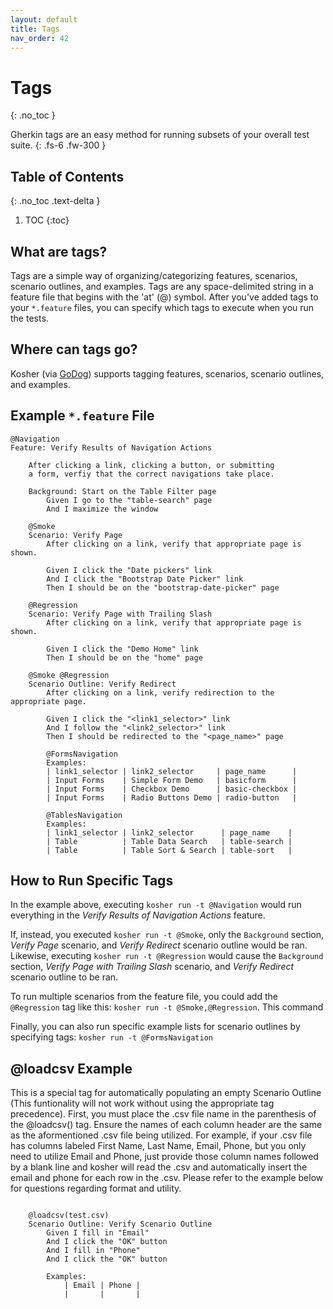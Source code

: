 ```yaml
---
layout: default
title: Tags
nav_order: 42
---
```


# Tags
{: .no_toc }

Gherkin tags are an easy method for running subsets of your overall test suite.
{: .fs-6 .fw-300 }

## Table of Contents
{: .no_toc .text-delta }

1. TOC
{:toc}

## What are tags?

Tags are a simple way of organizing/categorizing features, scenarios, scenario outlines, and examples. Tags are any space-delimited 
string in a feature file that begins with the 'at' (@) symbol. After you've added tags to your `*.feature` files, you can specify
which tags to execute when you run the tests.

## Where can tags go?

Kosher (via [GoDog](https://github.com/DATA-DOG/godog)) supports tagging features, scenarios, scenario outlines, and examples. 

## Example `*.feature` File
```gherkin
@Navigation
Feature: Verify Results of Navigation Actions

    After clicking a link, clicking a button, or submitting
    a form, verfiy that the correct navigations take place.

    Background: Start on the Table Filter page
        Given I go to the "table-search" page
        And I maximize the window

    @Smoke
    Scenario: Verify Page
        After clicking on a link, verify that appropriate page is shown.

        Given I click the "Date pickers" link
        And I click the "Bootstrap Date Picker" link
        Then I should be on the "bootstrap-date-picker" page

    @Regression
    Scenario: Verify Page with Trailing Slash
        After clicking on a link, verify that appropriate page is shown.

        Given I click the "Demo Home" link
        Then I should be on the "home" page

    @Smoke @Regression
    Scenario Outline: Verify Redirect
        After clicking on a link, verify redirection to the appropriate page.

        Given I click the "<link1_selector>" link
        And I follow the "<link2_selector>" link
        Then I should be redirected to the "<page_name>" page

        @FormsNavigation
        Examples:
        | link1_selector | link2_selector     | page_name      |
        | Input Forms    | Simple Form Demo   | basicform      |
        | Input Forms    | Checkbox Demo      | basic-checkbox |
        | Input Forms    | Radio Buttons Demo | radio-button   |

        @TablesNavigation
        Examples:
        | link1_selector | link2_selector      | page_name    |
        | Table          | Table Data Search   | table-search |
        | Table          | Table Sort & Search | table-sort   |
```

## How to Run Specific Tags

In the example above, executing `kosher run -t @Navigation` would run everything in the _Verify Results of Navigation Actions_ feature. 

If, instead, you executed `kosher run -t @Smoke`, only the `Background` section, _Verify Page_ scenario, and _Verify Redirect_ scenario outline
would be ran. Likewise, executing `kosher run -t @Regression` would cause the `Background` section, _Verify Page with Trailing Slash_ scenario,
and _Verify Redirect_ scenario outline to be ran.

To run multiple scenarios from the feature file, you could add the `@Regression` tag like this: `kosher run -t @Smoke,@Regression`. This command

Finally, you can also run specific example lists for scenario outlines by specifying tags: `kosher run -t @FormsNavigation`

## @loadcsv Example

This is a special tag for automatically populating an empty Scenario Outline (This funtionality will not work without using the appropriate tag precedence). First, you must place the .csv file name in the parenthesis of the @loadcsv() tag. Ensure the names of each column header are the same as the aformentioned .csv file being utilized. For example, if your .csv file has columns labeled First Name, Last Name, Email, Phone, but you only need to utilize Email and Phone, just provide those column names followed by a blank line and kosher will read the .csv and automatically insert the email and phone for each row in the .csv. Please refer to the example below for questions regarding format and utility. 

```gherkin

    @loadcsv(test.csv)
    Scenario Outline: Verify Scenario Outline
        Given I fill in "Email" 
        And I click the "OK" button
        And I fill in "Phone"
        And I click the "OK" button

        Examples:
            | Email | Phone |
            |       |       |
```